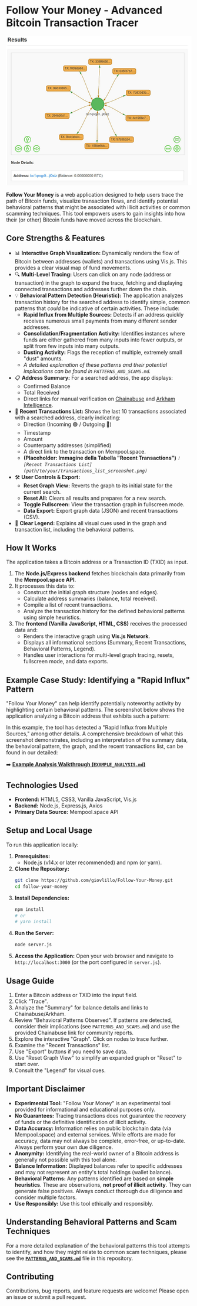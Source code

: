 # Follow Your Money - Advanced Bitcoin Transaction Tracer

![Follow Your Money - Main Interface](https://github.com/giovlillo/Follow-Your-Money/blob/main/images/FYM_graph.jpg?raw=true)

**Follow Your Money** is a web application designed to help users trace the path of Bitcoin funds, visualize transaction flows, and identify potential behavioral patterns that might be associated with illicit activities or common scamming techniques. This tool empowers users to gain insights into how their (or other) Bitcoin funds have moved across the blockchain.

## Core Strengths & Features

*   📊 **Interactive Graph Visualization:** Dynamically renders the flow of Bitcoin between addresses (wallets) and transactions using Vis.js. This provides a clear visual map of fund movements.
*   🔍 **Multi-Level Tracing:** Users can click on any node (address or transaction) in the graph to expand the trace, fetching and displaying connected transactions and addresses further down the chain.
*   💡 **Behavioral Pattern Detection (Heuristic):** The application analyzes transaction history for the searched address to identify simple, common patterns that *could* be indicative of certain activities. These include:
    *   **Rapid Influx from Multiple Sources:** Detects if an address quickly receives numerous small payments from many different sender addresses.
    *   **Consolidation/Fragmentation Activity:** Identifies instances where funds are either gathered from many inputs into fewer outputs, or split from few inputs into many outputs.
    *   **Dusting Activity:** Flags the reception of multiple, extremely small "dust" amounts.
    *   *A detailed explanation of these patterns and their potential implications can be found in `PATTERNS_AND_SCAMS.md`.*
*   📋 **Address Summary:** For a searched address, the app displays:
    *   Confirmed Balance
    *   Total Received
    *   Direct links for manual verification on [Chainabuse](https://chainabuse.com) and [Arkham Intelligence](https://platform.arkhamintelligence.com).
*   📜 **Recent Transactions List:** Shows the last 10 transactions associated with a searched address, clearly indicating:
    *   Direction (Incoming 🟢 / Outgoing 🔴)
    *   Timestamp
    *   Amount
    *   Counterparty addresses (simplified)
    *   A direct link to the transaction on Mempool.space.
    *   **(Placeholder: Immagine della Tabella "Recent Transactions")**
        *`![Recent Transactions List](path/to/your/transactions_list_screenshot.png)`*
*   🛠️ **User Controls & Export:**
    *   **Reset Graph View:** Reverts the graph to its initial state for the current search.
    *   **Reset All:** Clears all results and prepares for a new search.
    *   **Toggle Fullscreen:** View the transaction graph in fullscreen mode.
    *   **Data Export:** Export graph data (JSON) and recent transactions (CSV).
*   📖 **Clear Legend:** Explains all visual cues used in the graph and transaction list, including the behavioral patterns.

## How It Works

The application takes a Bitcoin address or a Transaction ID (TXID) as input.
1.  The **Node.js/Express backend** fetches blockchain data primarily from the **Mempool.space API**.
2.  It processes this data to:
    *   Construct the initial graph structure (nodes and edges).
    *   Calculate address summaries (balance, total received).
    *   Compile a list of recent transactions.
    *   Analyze the transaction history for the defined behavioral patterns using simple heuristics.
3.  The **frontend (Vanilla JavaScript, HTML, CSS)** receives the processed data and:
    *   Renders the interactive graph using **Vis.js Network**.
    *   Displays all informational sections (Summary, Recent Transactions, Behavioral Patterns, Legend).
    *   Handles user interactions for multi-level graph tracing, resets, fullscreen mode, and data exports.

## Example Case Study: Identifying a "Rapid Influx" Pattern

"Follow Your Money" can help identify potentially noteworthy activity by highlighting certain behavioral patterns. The screenshot below shows the application analyzing a Bitcoin address that exhibits such a pattern:

In this example, the tool has detected a "Rapid Influx from Multiple Sources," among other details. A comprehensive breakdown of what this screenshot demonstrates, including an interpretation of the summary data, the behavioral pattern, the graph, and the recent transactions list, can be found in our detailed:

➡️ **[Example Analysis Walkthrough (`EXAMPLE_ANALYSIS.md`)](EXAMPLE_ANALYSIS.md)**

## Technologies Used

*   **Frontend:** HTML5, CSS3, Vanilla JavaScript, Vis.js
*   **Backend:** Node.js, Express.js, Axios
*   **Primary Data Source:** Mempool.space API

## Setup and Local Usage

To run this application locally:

1.  **Prerequisites:**
    *   Node.js (v14.x or later recommended) and npm (or yarn).
2.  **Clone the Repository:**
    ```bash
    git clone https://github.com/giovlillo/Follow-Your-Money.git
    cd follow-your-money
    ```
3.  **Install Dependencies:**
    ```bash
    npm install
    # or
    # yarn install
    ```
4.  **Run the Server:**
    ```bash
    node server.js
    ```
5.  **Access the Application:**
    Open your web browser and navigate to `http://localhost:3000` (or the port configured in `server.js`).

## Usage Guide

1.  Enter a Bitcoin address or TXID into the input field.
2.  Click "Trace".
3.  Analyze the "Summary" for balance details and links to Chainabuse/Arkham.
4.  Review "Behavioral Patterns Observed". If patterns are detected, consider their implications (see `PATTERNS_AND_SCAMS.md`) and use the provided Chainabuse link for community reports.
5.  Explore the interactive "Graph". Click on nodes to trace further.
6.  Examine the "Recent Transactions" list.
7.  Use "Export" buttons if you need to save data.
8.  Use "Reset Graph View" to simplify an expanded graph or "Reset" to start over.
9.  Consult the "Legend" for visual cues.

## Important Disclaimer

*   **Experimental Tool:** "Follow Your Money" is an experimental tool provided for informational and educational purposes only.
*   **No Guarantees:** Tracing transactions does not guarantee the recovery of funds or the definitive identification of illicit activity.
*   **Data Accuracy:** Information relies on public blockchain data (via Mempool.space) and external services. While efforts are made for accuracy, data may not always be complete, error-free, or up-to-date. Always perform your own due diligence.
*   **Anonymity:** Identifying the real-world owner of a Bitcoin address is generally not possible with this tool alone.
*   **Balance Information:** Displayed balances refer to specific addresses and may not represent an entity's total holdings (wallet balance).
*   **Behavioral Patterns:** Any patterns identified are based on **simple heuristics**. These are observations, **not proof of illicit activity**. They can generate false positives. Always conduct thorough due diligence and consider multiple factors.
*   **Use Responsibly:** Use this tool ethically and responsibly.

## Understanding Behavioral Patterns and Scam Techniques

For a more detailed explanation of the behavioral patterns this tool attempts to identify, and how they might relate to common scam techniques, please see the **[`PATTERNS_AND_SCAMS.md`](PATTERNS_AND_SCAMS.md)** file in this repository.

## Contributing

Contributions, bug reports, and feature requests are welcome! Please open an issue or submit a pull request.
